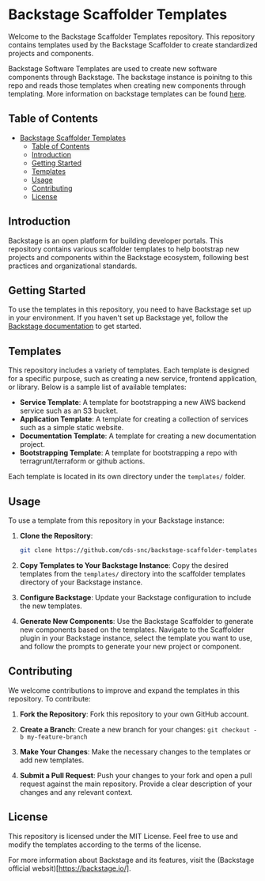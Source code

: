 # Backstage Scaffolder Templates

Welcome to the Backstage Scaffolder Templates repository. This repository contains templates used by the Backstage Scaffolder to create standardized projects and components. 

Backstage Software Templates are used to create new software components through Backstage. The backstage instance is poinitng to this repo and reads those templates when creating new components through templating. More information on backstage templates can be found [here](https://backstage.io/docs/features/software-templates/).



## Table of Contents

- [Backstage Scaffolder Templates](#backstage-scaffolder-templates)
  - [Table of Contents](#table-of-contents)
  - [Introduction](#introduction)
  - [Getting Started](#getting-started)
  - [Templates](#templates)
  - [Usage](#usage)
  - [Contributing](#contributing)
  - [License](#license)

## Introduction

Backstage is an open platform for building developer portals. This repository contains various scaffolder templates to help bootstrap new projects and components within the Backstage ecosystem, following best practices and organizational standards.

## Getting Started

To use the templates in this repository, you need to have Backstage set up in your environment. If you haven't set up Backstage yet, follow the [Backstage documentation](https://backstage.io/docs/getting-started) to get started.

## Templates

This repository includes a variety of templates. Each template is designed for a specific purpose, such as creating a new service, frontend application, or library. Below is a sample list of available templates:

- **Service Template**: A template for bootstrapping a new AWS backend service such as an S3 bucket.
- **Application Template**: A template for creating a collection of services such as a simple static website. 
- **Documentation Template**: A template for creating a new documentation project.
- **Bootstrapping Template**: A template for bootstrapping a repo with terragrunt/terraform or github actions.

Each template is located in its own directory under the `templates/` folder.

## Usage

To use a template from this repository in your Backstage instance:

1. **Clone the Repository**:
   ```sh
   git clone https://github.com/cds-snc/backstage-scaffolder-templates.git

2. **Copy Templates to Your Backstage Instance**:
    Copy the desired templates from the `templates/` directory into the scaffolder templates directory of your Backstage instance.

3. **Configure Backstage**:
    Update your Backstage configuration to include the new templates. 

4. **Generate New Components**:
    Use the Backstage Scaffolder to generate new components based on the templates. Navigate to the Scaffolder plugin in your Backstage instance, select the template you want to use, and follow the prompts to generate your new project or component.

## Contributing
We welcome contributions to improve and expand the templates in this repository. To contribute:

1. **Fork the Repository**:
    Fork this repository to your own GitHub account.

2. **Create a Branch**:
    Create a new branch for your changes:
```git checkout -b my-feature-branch```

3. **Make Your Changes**:
    Make the necessary changes to the templates or add new templates.

4. **Submit a Pull Request**:
    Push your changes to your fork and open a pull request against the main repository. Provide a clear description of your changes and any relevant context.

## License
This repository is licensed under the MIT License. Feel free to use and modify the templates according to the terms of the license.

For more information about Backstage and its features, visit the (Backstage official websit)[https://backstage.io/].